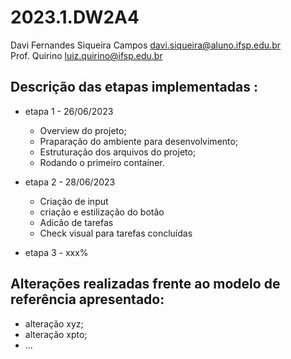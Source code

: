 # 2023.1.DW2A4

Davi Fernandes Siqueira Campos <davi.siqueira@aluno.ifsp.edu.br>  \
Prof. Quirino <luiz.quirino@ifsp.edu.br>

## Descrição das etapas implementadas :
- etapa 1 - 26/06/2023
  - Overview do projeto;
  - Praparação do ambiente para desenvolvimento;
  - Estruturação dos arquivos do projeto;
  - Rodando o primeiro container.

- etapa 2 - 28/06/2023
  - Criação de input
  - criação e estilização do botão
  - Adicão de tarefas
  - Check visual para tarefas concluídas
  
- etapa 3 - xxx%

## Alterações realizadas frente ao modelo de referência apresentado:
- alteração xyz;
- alteração xpto;
- ...
